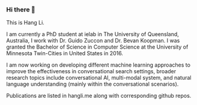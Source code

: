 ### Hi there 👋

This is Hang Li.

I am currently a PhD student at ielab in The University of Queensland, Australia, I work with Dr. Guido Zuccon and Dr. Bevan Koopman. I was granted the Bachelor of Science in Computer Science at the University of Minnesota Twin-Cities in United States in 2016.

I am now working on developing different machine learning approaches to improve the effectiveness in conversational search settings, broader research topics include conversational AI, multi-modal system, and natural language understanding (mainly within the conversational scenarios).

Publications are listed in hangli.me along with corresponding github repos.
